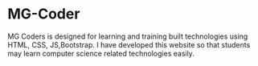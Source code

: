 # MG-Coder
MG Coders is designed for learning and training built technologies using HTML, CSS, JS,Bootstrap. I have developed this website so that students may learn computer science related technologies easily. 
